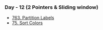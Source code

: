 ### Day - 12 (2 Pointers & Sliding window)

-   [763. Partition Labels](./763_partitionLabels.md)
-   [75. Sort Colors](./75_sortColors.md)
